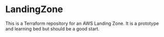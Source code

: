 # LandingZone
This is a Terraform repository for an AWS Landing Zone. It is a prototype and learning bed but should be a good start.
